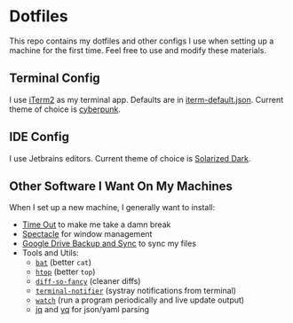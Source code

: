 # Dotfiles

This repo contains my dotfiles and other configs I use when setting up a machine for the first time. Feel free to use and modify these materials.

## Terminal Config
I use [iTerm2](https://iterm2.com/downloads.html) as my terminal app. Defaults are in [iterm-default.json](/iterm-default.json). Current theme of choice is [cyberpunk](https://github.com/Murderlon/cyberpunk-iterm).

## IDE Config
I use Jetbrains editors. Current theme of choice is [Solarized Dark](https://plugins.jetbrains.com/plugin/12112-solarized-theme).

## Other Software I Want On My Machines
When I set up a new machine, I generally want to install:
* [Time Out](https://www.dejal.com/timeout/) to make me take a damn break
* [Spectacle](https://www.spectacleapp.com/) for window management
* [Google Drive Backup and Sync](https://www.google.com/drive/download/) to sync my files
* Tools and Utils:
	* [`bat`](https://github.com/sharkdp/bat) (better `cat`)
	* [`htop`](https://formulae.brew.sh/formula/htop) (better `top`)
	* [`diff-so-fancy`](https://github.com/so-fancy/diff-so-fancy) (cleaner diffs)
	* [`terminal-notifier`](https://formulae.brew.sh/formula/terminal-notifier) (systray notifications from terminal)
	* [`watch`](https://formulae.brew.sh/formula/watch#default) (run a program periodically and live update output)
	* [jq](https://jqlang.github.io/jq/) and [yq](https://github.com/kislyuk/yq) for json/yaml parsing
